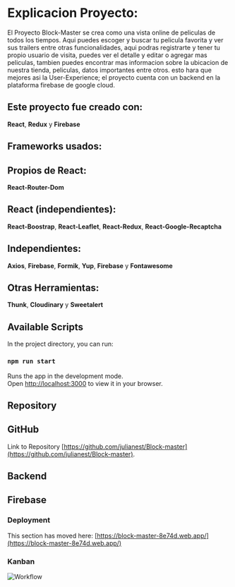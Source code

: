 # Explicacion Proyecto:

El Proyecto Block-Master se crea como una vista online de peliculas de todos los tiempos.
Aqui puedes escoger y buscar tu pelicula favorita y ver sus trailers entre otras funcionalidades, aqui podras registrarte y tener tu propio usuario de visita, puedes ver el detalle y editar o agregar mas peliculas, tambien puedes encontrar mas informacion sobre la ubicacion de nuestra tienda, peliculas, datos importantes entre otros. esto hara que mejores asi la User-Experience; el proyecto cuenta con un backend en la plataforma firebase de google cloud.

## Este proyecto fue creado con:

**React**, **Redux** y **Firebase**

## Frameworks usados:


Propios de React:
---
**React-Router-Dom** 

React (independientes):
---
**React-Boostrap**, **React-Leaflet**, **React-Redux**, **React-Google-Recaptcha** 

Independientes:
---
**Axios**, **Firebase**, **Formik**, **Yup**, **Firebase** y **Fontawesome**

Otras Herramientas:
---
**Thunk**, **Cloudinary** y **Sweetalert**

## Available Scripts

In the project directory, you can run:

### `npm run start`

Runs the app in the development mode.\
Open [http://localhost:3000](http://localhost:3000) to view it in your browser.

## Repository
**GitHub**  
---

Link to Repository [https://github.com/julianest/Block-master](https://github.com/julianest/Block-master).  


## Backend
**Firebase** 
---

### Deployment

This section has moved here: [https://block-master-8e74d.web.app/](https://block-master-8e74d.web.app/)

### Kanban

![Workflow](https://res.cloudinary.com/docutv7ug/image/upload/v1652415376/Block-Master/kanbanBlockMaster_cu9rj9.png "WorkFlow")